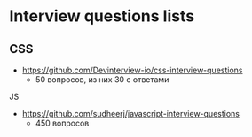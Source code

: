 # Interview questions lists

## CSS

- https://github.com/Devinterview-io/css-interview-questions
	- 50 вопросов, из них 30 с ответами

JS

- https://github.com/sudheerj/javascript-interview-questions
	- 450 вопросов